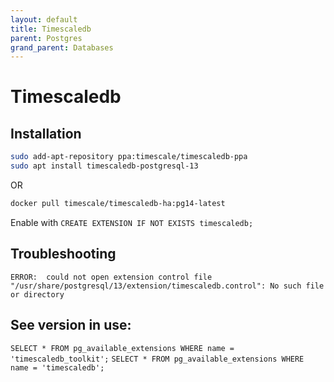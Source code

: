 ```yaml
---
layout: default
title: Timescaledb
parent: Postgres
grand_parent: Databases
---
```


# Timescaledb

## Installation

```bash
sudo add-apt-repository ppa:timescale/timescaledb-ppa
sudo apt install timescaledb-postgresql-13
```

OR 

```bash
docker pull timescale/timescaledb-ha:pg14-latest
```

Enable with `CREATE EXTENSION IF NOT EXISTS timescaledb;`


## Troubleshooting

`ERROR:  could not open extension control file "/usr/share/postgresql/13/extension/timescaledb.control": No such file or directory`


## See version in use:

`SELECT * FROM pg_available_extensions WHERE name = 'timescaledb_toolkit';`
`SELECT * FROM pg_available_extensions WHERE name = 'timescaledb';`
